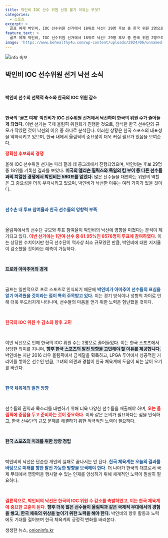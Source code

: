 ```yaml
---
title: 박인비 IOC 선수 위원 선정 불가 이유는 무엇?
categories:
  - 스포츠
excerpt: >
  골프 여제 박인비, IOC 선수위원 선거에서 18위로 낙선! 29명 후보 중 한국 위원 2명으로 줄어들며 아쉬움이 남는다. 과연 어떤 이유로 그녀는 이 험난한 경쟁에서 패했을까? 클릭하여 자세한 소식 확인해보세요!
feature_text: >
  골프 여제 박인비, IOC 선수위원 선거에서 18위로 낙선! 29명 후보 중 한국 위원 2명으로 줄어들며 아쉬움이 남는다. 과연 어떤 이유로 그녀는 이 험난한 경쟁에서 패했을까? 클릭하여 자세한 소식 확인해보세요!
image: 'https://www.behealthy4u.com/wp-content/uploads/2024/06/unnamed-file.png'
---
```


<p><img src="https://www.behealthy4u.com/wp-content/uploads/2024/06/unnamed-file.png" alt="info 속보" /></p>

<h2 data-ke-size="size26">박인비 IOC 선수위원 선거 낙선 소식</h2>

<p data-ke-size="size16">&nbsp;</p>

<p><strong>박인비 선수의 선택적 축소와 한국의 IOC 위원 감소</strong> </p>

<p data-ke-size="size16">&nbsp;</p>

<p><strong>한국의 '골프 여제' 박인비가 IOC 선수위원 선거에서 낙선하며 한국의 위원 수가 줄어들게 되었다.</strong> 이번 선거는 국제 올림픽 위원회가 진행한 것으로, 참석한 한국 선수단의 규모가 작았던 것이 낙선의 이유 중 하나로 분석된다. 이러한 상황은 한국 스포츠의 대표성을 약화시키고 있으며, 한국 내에서 올림픽의 중요성이 더욱 커질 필요가 있음을 보여준다. </p>

<p><b><span style="color: #ee2323;">정확한 후보와의 경쟁</span></b> </p>

<p data-ke-size="size16">  


올해 IOC 선수위원 선거는 파리 팔레 데 콩그레에서 진행되었으며, 박인비는 후보 29명 중 18위를 기록한 결과를 보였다. <b><span style="background-color: #21538527;">미국의 앨리슨 필릭스와 독일의 킴 부이 등 다른 선수들과의 치열한 경쟁에서 박인비는 590표를 얻었다.</span></b> 많은 선수들을 대변하는 위원의 역할은 그 중요성을 더욱 부각시키고 있으며, 박인비가 낙선한 이유는 여러 가지가 있을 것이다. 

<p data-ke-size="size16">&nbsp;</p>

<p><b><span style="color: #1a5490;">선수촌 내 투표 참여율과 한국 선수들의 영향력 부족</span></b> </p>

<p data-ke-size="size16">&nbsp;</p>

<p>올림픽에서의 선수단 규모와 투표 참여율이 박인비의 낙선에 영향을 미쳤다는 분석이 제기되고 있다. <b><span style="color: #ee2323;">이번 선거에는 1만여 선수 중 61.95%인 6576명이 투표에 참여하였다.</span></b> 이는 상당한 수치이지만 한국 선수단이 역사상 최소 규모였던 만큼, 박인비에 대한 지지율이 감소했을 것이라는 예측이 가능하다.</p>

<p data-ke-size="size16">&nbsp;</p>

<p><b><span style="background-color: #21538527;">프로와 아마추어의 경계</span></b> </p>

<p data-ke-size="size16">&nbsp;</p>

<p>골프는 일반적으로 프로 스포츠로 인식되기 때문에 <b><span style="color: #1a5490;">박인비가 아마추어 선수들의 표심을 얻기 어려웠을 것이라는 점이 특히 주목받고 있다.</span></b> 이는 경기 방식이나 성향의 차이로 인해 더욱 두드러지게 나타나며, 선수들의 마음을 얻기 위한 노력은 험난했을 것이다.</p>

<p data-ke-size="size16">&nbsp;</p>

<p><b><span style="color: #ee2323;">한국의 IOC 위원 수 감소와 향후 고민</span></b></p>

<p data-ke-size="size16">&nbsp;</p>

<p>이번 낙선으로 인해 한국의 IOC 위원 수는 2명으로 줄어들었다. 이는 한국 스포츠에서 상당한 의미를 지니며, <b><span style="background-color: #21538527;">향후 한국 스포츠의 발전 방향을 고민해야 할 이유를 제공합니다.</span></b> 박인비는 지난 2016 리우 올림픽에서 금메달을 획득하고, LPGA 투어에서 성공적인 커리어를 쌓아온 선수인 만큼, 그녀의 의견과 경험이 한국 체육계에 도움이 되는 날이 오기를 바란다. </p>

<p data-ke-size="size16">&nbsp;</p>

<p><b><span style="color: #1a5490;">한국 체육계의 발전 방향</span></b></p>

<p data-ke-size="size16">&nbsp;</p>

<p>선수들의 권익과 목소리를 대변하기 위해 더욱 다양한 선수들을 배출해야 하며, <b><span style="color: #ee2323;">오는 올림픽에 중점을 두고 준비하는 것이 중요하다.</span></b> 이와 같은 논의가 필요하다는 점을 인식하고, 한국 선수단의 규모 문제를 해결하기 위한 적극적인 노력이 필요하다.</p>

<p data-ke-size="size16">&nbsp;</p>

<p><b><span style="background-color: #21538527;">한국 스포츠의 미래를 위한 방향 정립</span></b></p>

<p data-ke-size="size16">&nbsp;</p>

<p>박인비의 낙선은 단순한 개인의 실패로 끝나서는 안 된다. <b><span style="color: #1a5490;">한국 체육계는 오늘의 결과를 바탕으로 미래를 향한 발전 가능한 방향을 모색해야 한다.</span></b> 더 나아가 한국의 대표로서 국제 무대에서 영향력을 행사할 수 있는 인재를 양성하기 위해 체계적인 노력이 절실히 필요하다.</p>

<p data-ke-size="size16">&nbsp;</p>

<p><b><span style="color: #ee2323;">결론적으로, 박인비의 낙선은 한국의 IOC 위원 수 감소를 촉발하였고, 이는 한국 체육계에 중요한 교훈이 된다.</span></b> <b><span style="background-color: #21538527;">향후 더욱 많은 선수들이 올림픽과 같은 국제적 무대에서의 경험을 쌓고, 한국 체육의 위상을 높이기 위한 노력을 해야 한다.</span></b> 박인비의 향후 활동과 노력에도 기대를 걸어보며 한국 체육계의 긍정적 변화를 바라본다.</p>
생생한 뉴스, <a href="https://onioninfo.kr" rel="dofollow">onioninfo.kr</a>


